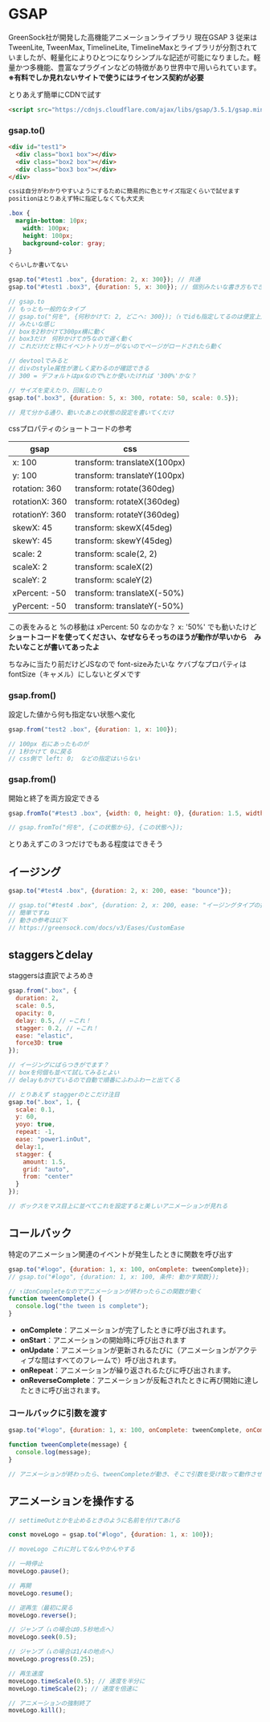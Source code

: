 # GSAP
GreenSock社が開発した高機能アニメーションライブラリ 現在GSAP 3
従来はTweenLite, TweenMax, TimelineLite, TimelineMaxとライブラリが分割されていましたが、軽量化によりひとつになりシンプルな記述が可能になりました。軽量かつ多機能、豊富なプラグインなどの特徴があり世界中で用いられています。
**※有料でしか見れないサイトで使うにはライセンス契約が必要**

とりあえず簡単にCDNで試す

```html
<script src="https://cdnjs.cloudflare.com/ajax/libs/gsap/3.5.1/gsap.min.js"></script>
```

### gsap.to()

```html
<div id="test1">
  <div class="box1 box"></div>
  <div class="box2 box"></div>
  <div class="box3 box"></div>
</div>
```

```css
cssは自分がわかりやすいようにするために簡易的に色とサイズ指定くらいで試せます
positionはとりあえず特に指定しなくても大丈夫

.box {
  margin-bottom: 10px;
	width: 100px;
	height: 100px;
	background-color: gray;
}

ぐらいしか書いてない
```

```javascript
gsap.to("#test1 .box", {duration: 2, x: 300}); // 共通
gsap.to("#test1 .box3", {duration: 5, x: 300}); // 個別みたいな書き方もできる

// gsap.to
// もっとも一般的なタイプ
// gsap.to("何を", {何秒かけて: 2, どこへ: 300});（↑でidも指定してるのは便宜上）
// みたいな感じ
// boxを2秒かけて300px横に動く
// box3だけ　何秒かけてが5なので遅く動く
// これだけだと特にイベントトリガーがないのでページがロードされたら動く

// devtoolでみると
// divのstyle属性が激しく変わるのが確認できる
// 300 = デフォルトはpxなので%とか使いたければ '300%'かな？

// サイズを変えたり、回転したり
gsap.to(".box3", {duration: 5, x: 300, rotate: 50, scale: 0.5});

// 見て分かる通り、動いたあとの状態の設定を書いてくだけ
```

cssプロパティのショートコードの参考

| gsap           | css                          |
| -------------- | ---------------------------- |
| x: 100         | transform: translateX(100px) |
| y: 100         | transform: translateY(100px) |
| rotation: 360  | transform: rotate(360deg)    |
| rotationX: 360 | transform: rotateX(360deg)   |
| rotationY: 360 | transform: rotateY(360deg)   |
| skewX: 45      | transform: skewX(45deg)      |
| skewY: 45      | transform: skewY(45deg)      |
| scale: 2       | transform: scale(2, 2)       |
| scaleX: 2      | transform: scaleX(2)         |
| scaleY: 2      | transform: scaleY(2)         |
| xPercent: -50  | transform: translateX(-50%)  |
| yPercent: -50  | transform: translateY(-50%)  |

この表をみると %の移動は xPercent: 50 なのかな？
x: '50%' でも動いたけど
**ショートコードを使ってください、なぜならそっちのほうが動作が早いから　みたいなことが書いてあったよ**

ちなみに当たり前だけどJSなので font-sizeみたいな ケバブなプロパティは fontSize（キャメル）にしないとダメです

### gsap.from()

設定した値から何も指定ない状態へ変化

```javascript
gsap.from("test2 .box", {duration: 1, x: 100});

// 100px 右にあったものが
// 1秒かけて 0に戻る
// css側で left: 0;　などの指定はいらない
```

### gsap.from()

開始と終了を両方設定できる

```javascript
gsap.fromTo("#test3 .box", {width: 0, height: 0}, {duration: 1.5, width: 100, height: 200});

// gsap.fromTo("何を", {この状態から}, {この状態へ});
```

とりあえずこの３つだけでもある程度はできそう

## イージング

```javascript
gsap.to("#test4 .box", {duration: 2, x: 200, ease: "bounce"});

// gsap.to("#test4 .box", {duration: 2, x: 200, ease: "イージングタイプの指定"});
// 簡単ですね
// 動きの参考は以下
// https://greensock.com/docs/v3/Eases/CustomEase
```

## staggersとdelay

staggersは直訳でよろめき

```javascript
gsap.from(".box", {
  duration: 2,
  scale: 0.5, 
  opacity: 0, 
  delay: 0.5, // ←これ！
  stagger: 0.2, // ←これ！
  ease: "elastic", 
  force3D: true
});

// イージングにばらつきがでます？
// boxを何個も並べて試してみるとよい
// delayもかけているので自動で順番にふわふわーと出てくる
```

```javascript
// とりあえず staggerのとこだけ注目
gsap.to(".box", 1, {
  scale: 0.1, 
  y: 60,
  yoyo: true,
  repeat: -1, 
  ease: "power1.inOut",
  delay:1,
  stagger: {
    amount: 1.5, 
    grid: "auto",
    from: "center"
  }
});

// ボックスをマス目上に並べてこれを設定すると美しいアニメーションが見れる
```

## コールバック

特定のアニメーション関連のイベントが発生したときに関数を呼び出す

```javascript
gsap.to("#logo", {duration: 1, x: 100, onComplete: tweenComplete});
// gsap.to("#logo", {duration: 1, x: 100, 条件: 動かす関数});

// ↑はonCompleteなのでアニメーションが終わったらこの関数が動く
function tweenComplete() {
  console.log("the tween is complete");
}
```

- **onComplete**：アニメーションが完了したときに呼び出されます。
- **onStart**：アニメーションの開始時に呼び出されます
- **onUpdate**：アニメーションが更新されるたびに（アニメーションがアクティブな間はすべてのフレームで）呼び出されます。
- **onRepeat**：アニメーションが繰り返されるたびに呼び出されます。
- **onReverseComplete**：アニメーションが反転されたときに再び開始に達したときに呼び出されます。

### コールバックに引数を渡す

```javascript
gsap.to("#logo", {duration: 1, x: 100, onComplete: tweenComplete, onCompleteParams: ["done!"]});

function tweenComplete(message) {
  console.log(message);
}

// アニメーションが終わったら、tweenCompleteが動き、そこで引数を受け取って動作させる
```

## アニメーションを操作する

```javascript
// settimeOutとかを止めるときのように名前を付けてあげる

const moveLogo = gsap.to("#logo", {duration: 1, x: 100});

// moveLogo これに対してなんやかんやする

// 一時停止
moveLogo.pause();

// 再開
moveLogo.resume();

// 逆再生（最初に戻る
moveLogo.reverse();

// ジャンプ（↓の場合は0.5秒地点へ）
moveLogo.seek(0.5);

// ジャンプ（↓の場合は1/4の地点へ）
moveLogo.progress(0.25);

// 再生速度
moveLogo.timeScale(0.5); // 速度を半分に
moveLogo.timeScale(2); // 速度を倍速に

// アニメーションの強制終了
moveLogo.kill();
```

